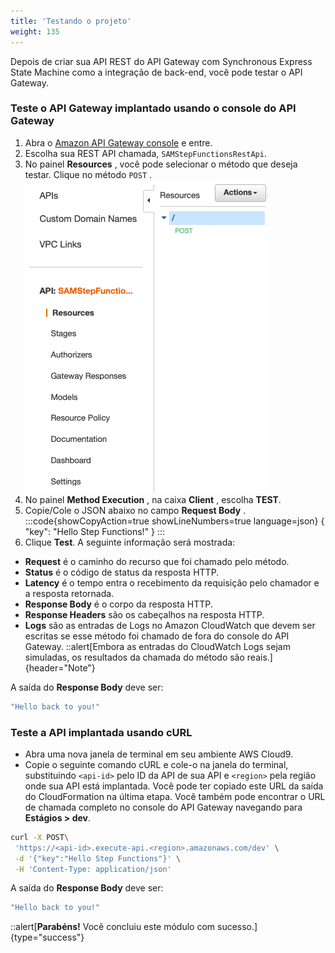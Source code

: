 ```yaml
---
title: 'Testando o projeto'
weight: 135
---
```


Depois de criar sua API REST do API Gateway com Synchronous Express State Machine como a integração de back-end, você pode testar o API Gateway.

### Teste o API Gateway implantado usando o console do API Gateway

1. Abra o [Amazon API Gateway console](https://console.aws.amazon.com/apigateway/) e entre.
2. Escolha sua REST API chamada, `SAMStepFunctionsRestApi`.
3. No painel **Resources** , você pode selecionar o método que deseja testar. Clique no método `POST` .
   ![API Gateway POST](/static/img/module-11/api-gateway-testing.png)
4. No painel **Method Execution** , na caixa **Client** , escolha **TEST**.
5. Copie/Cole o JSON abaixo no campo **Request Body** .
   :::code{showCopyAction=true showLineNumbers=true language=json}
   {
   "key": "Hello Step Functions!"
   }
   :::
6. Clique **Test**. A seguinte informação será mostrada:

- **Request** é o caminho do recurso que foi chamado pelo método.
- **Status** é o código de status da resposta HTTP.
- **Latency** é o tempo entra o recebimento da requisição pelo chamador e a resposta retornada.
- **Response Body** é o corpo da resposta HTTP.
- **Response Headers** são os cabeçalhos na resposta HTTP.
- **Logs** são as entradas de Logs no Amazon CloudWatch que devem ser escritas se esse método foi chamado de fora do console do API Gateway.
  ::alert[Embora as entradas do CloudWatch Logs sejam simuladas, os resultados da chamada do método são reais.]{header="Note"}

A saída do **Response Body** deve ser:

```bash
"Hello back to you!"
```

### Teste a API implantada usando cURL

- Abra uma nova janela de terminal em seu ambiente AWS Cloud9.
- Copie o seguinte comando cURL e cole-o na janela do terminal, substituindo `<api-id>` pelo ID da API de sua API e `<region>` pela região onde sua API está implantada. Você pode ter copiado este URL da saída do CloudFormation na última etapa. Você também pode encontrar o URL de chamada completo no console do API Gateway navegando para **Estágios > dev**.

```bash
curl -X POST\
 'https://<api-id>.execute-api.<region>.amazonaws.com/dev' \
 -d '{"key":"Hello Step Functions"}' \
 -H 'Content-Type: application/json'
```

A saída do **Response Body** deve ser:

```bash
"Hello back to you!"
```

::alert[**Parabéns!** Você concluiu este módulo com sucesso.]{type="success"}
